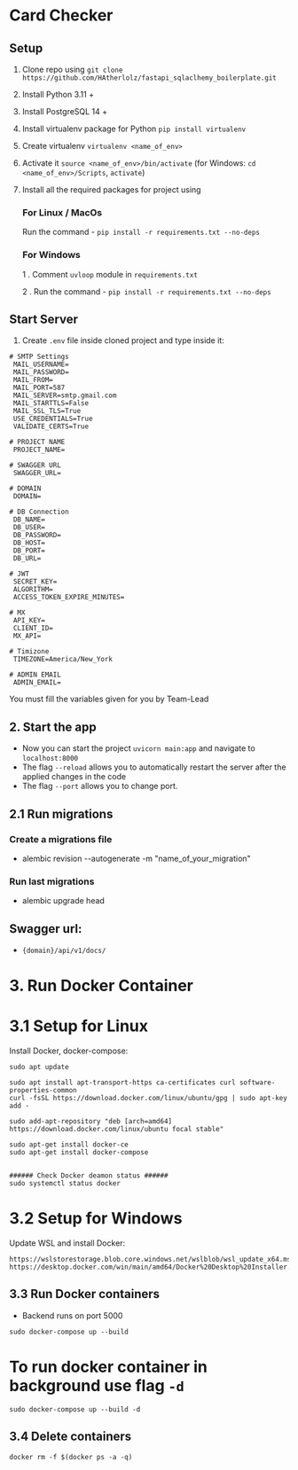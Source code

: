 # Card Checker

## Setup
1. Clone repo using `git clone https://github.com/HAtherlolz/fastapi_sqlaclhemy_boilerplate.git`
2. Install Python 3.11 +
3. Install PostgreSQL 14 +
4. Install virtualenv package for Python `pip install virtualenv`
5. Create virtualenv `virtualenv <name_of_env>`
6. Activate it `source <name_of_env>/bin/activate` (for Windows: `cd <name_of_env>/Scripts`, `activate`)
7. Install all the required packages for project using
   ### For Linux / MacOs
    Run the command - `pip install -r requirements.txt --no-deps`
   ### For Windows
   1 . Comment `uvloop` module in `requirements.txt` 
   
   2 . Run the command - `pip install -r requirements.txt --no-deps`

## Start Server
1. Create `.env` file inside cloned project and type inside it:

```
# SMTP Settings
 MAIL_USERNAME=
 MAIL_PASSWORD=
 MAIL_FROM=
 MAIL_PORT=587
 MAIL_SERVER=smtp.gmail.com
 MAIL_STARTTLS=False
 MAIL_SSL_TLS=True
 USE_CREDENTIALS=True
 VALIDATE_CERTS=True

# PROJECT NAME
 PROJECT_NAME=

# SWAGGER URL
 SWAGGER_URL=

# DOMAIN
 DOMAIN=

# DB Connection
 DB_NAME=
 DB_USER=
 DB_PASSWORD=
 DB_HOST=
 DB_PORT=
 DB_URL=

# JWT
 SECRET_KEY=
 ALGORITHM=
 ACCESS_TOKEN_EXPIRE_MINUTES=
 
# MX
 API_KEY=
 CLIENT_ID=
 MX_API=

# Timizone
 TIMEZONE=America/New_York
 
# ADMIN EMAIL
 ADMIN_EMAIL=
```

You must fill the variables given for you by Team-Lead
## 2. Start the app
- Now you can start the project `uvicorn main:app` and navigate to `localhost:8000`
- The flag `--reload` allows you to automatically restart the server after the applied changes in the code
- The flag `--port` allows you to change port.

## 2.1 Run migrations
### Create a migrations file
- alembic revision --autogenerate -m "name_of_your_migration"
### Run last migrations
- alembic upgrade head 


## Swagger url: 
- `{domain}/api/v1/docs/`


# 3. Run Docker Container

# 3.1 Setup for Linux
Install Docker, docker-compose:
```
sudo apt update

sudo apt install apt-transport-https ca-certificates curl software-properties-common
curl -fsSL https://download.docker.com/linux/ubuntu/gpg | sudo apt-key add -

sudo add-apt-repository "deb [arch=amd64] https://download.docker.com/linux/ubuntu focal stable"

sudo apt-get install docker-ce
sudo apt-get install docker-compose


###### Check Docker deamon status ######
sudo systemctl status docker
```

# 3.2 Setup for Windows
Update WSL and install Docker:
```
https://wslstorestorage.blob.core.windows.net/wslblob/wsl_update_x64.msi
https://desktop.docker.com/win/main/amd64/Docker%20Desktop%20Installer.exe
```

## 3.3 Run Docker containers
- Backend runs on port 5000 

```
sudo docker-compose up --build
```

# To run docker container in background use flag `-d`

```
sudo docker-compose up --build -d
```

## 3.4 Delete containers
```
docker rm -f $(docker ps -a -q)
```